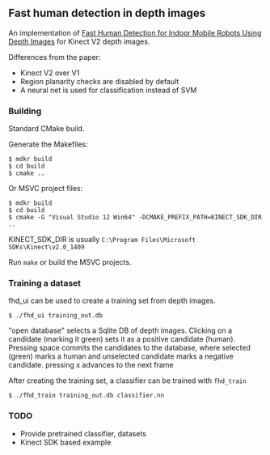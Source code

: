 ## Fast human detection in depth images

An implementation of [Fast Human Detection for Indoor Mobile Robots Using Depth Images](http://www.cs.cmu.edu/~mmv/papers/13icra-CoBotPeopleDetection.pdf) for Kinect V2 depth images.

Differences from the paper:
* Kinect V2 over V1
* Region planarity checks are disabled by default
* A neural net is used for classification instead of SVM

### Building

Standard CMake build.

Generate the Makefiles:
```
$ mdkr build
$ cd build
$ cmake ..
```

Or MSVC project files:
```
$ mdkr build
$ cd build
$ cmake -G "Visual Studio 12 Win64" -DCMAKE_PREFIX_PATH=KINECT_SDK_DIR ..
```
KINECT_SDK_DIR is usually `C:\Program Files\Microsoft SDKs\Kinect\v2.0_1409`

Run `make` or build the MSVC projects.

### Training a dataset

fhd_ui can be used to create a training set from depth images.
```
$ ./fhd_ui training_out.db
```
"open database" selects a Sqlite DB of depth images. Clicking on a candidate (marking it green) sets it as a positive candidate (human).
Pressing space commits the candidates to the database, where selected (green) marks a human and unselected candidate marks a negative candidate.
pressing x advances to the next frame

After creating the training set, a classifier can be trained with `fhd_train`

```
$ ./fhd_train training_out.db classifier.nn
```

### TODO
* Provide pretrained classifier, datasets
* Kinect SDK based example
